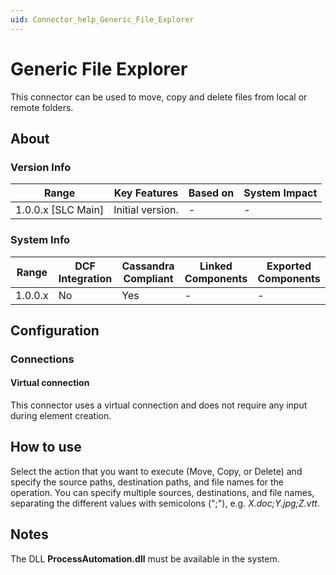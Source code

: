 ```yaml
---
uid: Connector_help_Generic_File_Explorer
---
```


# Generic File Explorer

This connector can be used to move, copy and delete files from local or remote folders.

## About

### Version Info

| Range                | Key Features     | Based on     | System Impact     |
|----------------------|------------------|--------------|-------------------|
| 1.0.0.x [SLC Main]   | Initial version. | -            | -                 |

### System Info

| Range     | DCF Integration     | Cassandra Compliant     | Linked Components     | Exported Components     |
|-----------|---------------------|-------------------------|-----------------------|-------------------------|
| 1.0.0.x   | No                  | Yes                     | -                     | -                       |

## Configuration

### Connections

#### Virtual connection

This connector uses a virtual connection and does not require any input during element creation.

## How to use

Select the action that you want to execute (Move, Copy, or Delete) and specify the source paths, destination paths, and file names for the operation. You can specify multiple sources, destinations, and file names, separating the different values with semicolons (";"), e.g. *X.doc;Y.jpg;Z.vtt*.

## Notes

The DLL **ProcessAutomation.dll** must be available in the system.
